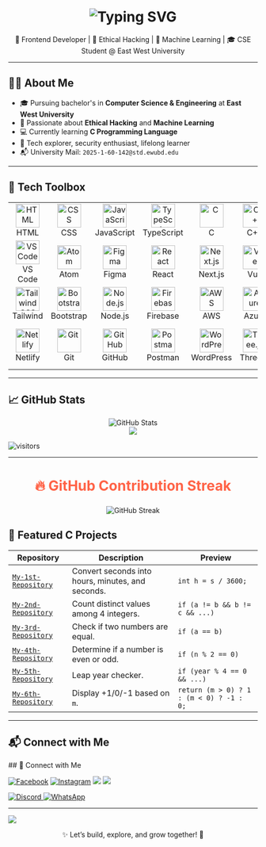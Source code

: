 

<!-- Animated Typing Header -->
<h1 align="center">
  <img src="https://readme-typing-svg.herokuapp.com?font=Fira+Code&size=26&duration=3000&pause=1000&color=00FFAA&center=true&vCenter=true&width=700&lines=Hi+I'm+Mehrab+Morshed;Ethical+Hacking+%26+Machine+Learning+Enthusiast;CSE+Student+%7C+East+West+University;Always+learning+💪+Always+exploring+🚀" alt="Typing SVG" />
</h1>

<p align="center">
🚀 Frontend Developer | 🔐 Ethical Hacking | 🤖 Machine Learning | 🎓 CSE Student @ East West University
</p>

---

## 👨‍💻 About Me

- 🎓 Pursuing bachelor's in **Computer Science & Engineering** at **East West University**
- 🔐 Passionate about **Ethical Hacking** and **Machine Learning**
- 💻 Currently learning **C Programming Language**
- 🌱 Tech explorer, security enthusiast, lifelong learner
- 📬 University Mail: `2025-1-60-142@std.ewubd.edu`

---
<!-- Skill Icons -->
## 🧰 Tech Toolbox

<table align="center">
  <tr>
    <td align="center" width="96">
      <img src="https://skillicons.dev/icons?i=html" width="48" height="48" alt="HTML" /><br>HTML
    </td>
    <td align="center" width="96">
      <img src="https://skillicons.dev/icons?i=css" width="48" height="48" alt="CSS" /><br>CSS
    </td>
    <td align="center" width="96">
      <img src="https://skillicons.dev/icons?i=js" width="48" height="48" alt="JavaScript" /><br>JavaScript
    </td>
    <td align="center" width="96">
      <img src="https://skillicons.dev/icons?i=ts" width="48" height="48" alt="TypeScript" /><br>TypeScript
    </td>
    <td align="center" width="96">
      <img src="https://skillicons.dev/icons?i=c" width="48" height="48" alt="C" /><br>C
    </td>
    <td align="center" width="96">
      <img src="https://skillicons.dev/icons?i=cpp" width="48" height="48" alt="C++" /><br>C++
    </td>
    <td align="center" width="96">
      <img src="https://skillicons.dev/icons?i=python" width="48" height="48" alt="Python" /><br>Python
    </td>
  </tr>
  <tr>
    <td align="center" width="96">
      <img src="https://skillicons.dev/icons?i=vscode" width="48" height="48" alt="VSCode" /><br>VS Code
    </td>
    <td align="center" width="96">
      <img src="https://skillicons.dev/icons?i=atom" width="48" height="48" alt="Atom" /><br>Atom
    </td>
    <td align="center" width="96">
      <img src="https://skillicons.dev/icons?i=figma" width="48" height="48" alt="Figma" /><br>Figma
    </td>
    <td align="center" width="96">
      <img src="https://skillicons.dev/icons?i=react" width="48" height="48" alt="React" /><br>React
    </td>
    <td align="center" width="96">
      <img src="https://skillicons.dev/icons?i=nextjs" width="48" height="48" alt="Next.js" /><br>Next.js
    </td>
    <td align="center" width="96">
      <img src="https://skillicons.dev/icons?i=vue" width="48" height="48" alt="Vue" /><br>Vue
    </td>
    <td align="center" width="96">
      <img src="https://skillicons.dev/icons?i=angular" width="48" height="48" alt="Angular" /><br>Angular
    </td>
  </tr>
  <tr>
    <td align="center" width="96">
      <img src="https://skillicons.dev/icons?i=tailwind" width="48" height="48" alt="Tailwind CSS" /><br>Tailwind
    </td>
    <td align="center" width="96">
      <img src="https://skillicons.dev/icons?i=bootstrap" width="48" height="48" alt="Bootstrap" /><br>Bootstrap
    </td>
    <td align="center" width="96">
      <img src="https://skillicons.dev/icons?i=nodejs" width="48" height="48" alt="Node.js" /><br>Node.js
    </td>
    <td align="center" width="96">
      <img src="https://skillicons.dev/icons?i=firebase" width="48" height="48" alt="Firebase" /><br>Firebase
    </td>
    <td align="center" width="96">
      <img src="https://skillicons.dev/icons?i=aws" width="48" height="48" alt="AWS" /><br>AWS
    </td>
    <td align="center" width="96">
      <img src="https://skillicons.dev/icons?i=azure" width="48" height="48" alt="Azure" /><br>Azure
    </td>
    <td align="center" width="96">
      <img src="https://skillicons.dev/icons?i=vercel" width="48" height="48" alt="Vercel" /><br>Vercel
    </td>
  </tr>
  <tr>
    <td align="center" width="96">
      <img src="https://skillicons.dev/icons?i=netlify" width="48" height="48" alt="Netlify" /><br>Netlify
    </td>
    <td align="center" width="96">
      <img src="https://skillicons.dev/icons?i=git" width="48" height="48" alt="Git" /><br>Git
    </td>
    <td align="center" width="96">
      <img src="https://skillicons.dev/icons?i=github" width="48" height="48" alt="GitHub" /><br>GitHub
    </td>
    <td align="center" width="96">
      <img src="https://skillicons.dev/icons?i=postman" width="48" height="48" alt="Postman" /><br>Postman
    </td>
    <td align="center" width="96">
      <img src="https://skillicons.dev/icons?i=wordpress" width="48" height="48" alt="WordPress" /><br>WordPress
    </td>
    <td align="center" width="96">
      <img src="https://skillicons.dev/icons?i=threejs" width="48" height="48" alt="Three.js" /><br>Three.js
    </td>
    <td align="center" width="96">
      <img src="https://skillicons.dev/icons?i=gcp" width="48" height="48" alt="Google Cloud" /><br>Google Cloud
    </td>
  </tr>
</table>





---

<!-- GitHub Stats Section -->
## 📈 GitHub Stats

<p align="center">
  <img src="https://github-readme-stats.vercel.app/api?username=Mehrab&show_icons=true&theme=radical" alt="GitHub Stats" />
  <br />
  <img src="https://github-readme-stats.vercel.app/api/top-langs/?username=Mehrab&theme=radical&hide_border=true&include_all_commits=true&count_private=false&layout=compact" />


  ![visitors](https://visitor-badge.laobi.icu/badge?page_id=Mehrab30-Mehrab)

</p>

---
<!-- Animated Header Section -->
<h2 style="text-align: center; font-size: 2em; animation: fadeIn 3s ease-in-out; color: #ff6347;">
  🔥 GitHub Contribution Streak
</h2>

<p align="center">
  <img src="https://streak-stats.demolab.com?user=Mehrab&theme=tokyonight&hide_border=true&border_radius=10&date_format=M%20j%5B%2C%20Y%5D" alt="GitHub Streak" />
</p>

<!-- CSS for animation -->



## 🌟 Featured C Projects

| Repository | Description | Preview |
|------------|-------------|---------|
| [`My-1st-Repository`](https://github.com/Mehrab30-Mehrab/My-1st-Repository) | Convert seconds into hours, minutes, and seconds. | `int h = s / 3600;` |
| [`My-2nd-Repository`](https://github.com/Mehrab30-Mehrab/My-2nd-Repository) | Count distinct values among 4 integers. | `if (a != b && b != c && ...)` |
| [`My-3rd-Repository`](https://github.com/Mehrab30-Mehrab/My-3rd-Repository) | Check if two numbers are equal. | `if (a == b)` |
| [`My-4th-Repository`](https://github.com/Mehrab30-Mehrab/My-4th-Repository) | Determine if a number is even or odd. | `if (n % 2 == 0)` |
| [`My-5th-Repository`](https://github.com/Mehrab30-Mehrab/My-5th-Repository) | Leap year checker. | `if (year % 4 == 0 && ...)` |
| [`My-6th-Repository`](https://github.com/Mehrab30-Mehrab/My-6th-Repository) | Display +1/0/-1 based on `m`. | `return (m > 0) ? 1 : (m < 0) ? -1 : 0;` |

---

## 📬 Connect with Me

<p align="left">
 ## 🤝 Connect with Me

[![Facebook](https://img.shields.io/badge/Facebook-1877F2?style=for-the-badge&logo=facebook&logoColor=white)](https://facebook.com/Mehrab.Morshed)
[![Instagram](https://img.shields.io/badge/Instagram-E4405F?style=for-the-badge&logo=instagram&logoColor=white)](https://instagram.com/mehrab080804)
 <a href="mailto:2025-1-60-142@std.ewubd.edu"><img src="https://img.shields.io/badge/Gmail-FF0000?style=for-the-badge&logo=gmail&logoColor=white" /></a>
  <a href="https://www.linkedin.com/in/maarjaan-morshed-919445237/"><img src="https://img.shields.io/badge/LinkedIn-0077B5?style=for-the-badge&logo=linkedin&logoColor=white" /></a>
</p>


<a href="https://discordapp.com/users/mehrab080804" target="_blank">
  <img src="https://readme-typing-svg.herokuapp.com?font=Fira+Code&size=20&pause=1000&color=5865F2&center=true&vCenter=true&width=200&lines=Discord" alt="Discord" />
</a>

<a href="https://wa.me/+8801752504847" target="_blank">
  <img src="https://readme-typing-svg.herokuapp.com?font=Fira+Code&size=20&pause=1000&color=25D366&center=true&vCenter=true&width=200&lines=WhatsApp" alt="WhatsApp" />
</a>


---

<!-- Footer -->
<img src="https://capsule-render.vercel.app/api?type=waving&color=0:00c6ff,100:0072ff&height=120&section=footer"/>

<p align="center">
  ✨ Let’s build, explore, and grow together! 🚀
</p>

